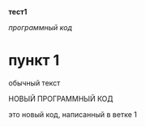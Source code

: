 **тест1**

*программный код*

# пункт 1

обычный текст

НОВЫЙ ПРОГРАММНЫЙ КОД

это новый код, написанный в ветке 1
